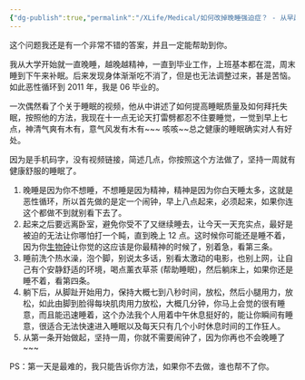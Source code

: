 ```yaml
---
{"dg-publish":true,"permalink":"/XLife/Medical/如何改掉晚睡强迫症？ - 从早起做起/","noteIcon":"","created":"2025-03-06T21:28:25.988+08:00"}
---
```


这个问题我还是有一个非常不错的答案，并且一定能帮助到你。

我从大学开始就一直晚睡，越晚越精神，一直到毕业工作，上班基本都在混，周末睡到下午来补眠。后来发现身体渐渐吃不消了，但是也无法调整过来，甚是苦恼。如此恶性循环到 2011 年，我是 06 毕业的。

一次偶然看了个关于睡眠的视频，他从中讲述了如何提高睡眠质量及如何拜托失眠，按照他的方法，我现在十一点无论天打雷劈都忍不住要睡觉，一觉到早上七点，神清气爽有木有，意气风发有木有~~~ 咳咳~~总之健康的睡眠确实对人有好处。

因为是手机码字，没有视频链接，简述几点，你按照这个方法做了，坚持一周就有健康舒服的睡眠了。

1. 晚睡是因为你不想睡，不想睡是因为精神，精神是因为你白天睡太多，这就是恶性循环，所以首先做的是定一个闹钟，早上八点起来，必须起来，如果你连这个都做不到就别看下去了。
2. 起来之后要远离卧室，避免你受不了又继续睡去，让今天一天充实点，最好是被迫的无法让你哪怕打一个盹，直到晚上 12 点。这时候你可能还是睡不着，因为你[生物钟](https://www.zhihu.com/search?q=%E7%94%9F%E7%89%A9%E9%92%9F&search_source=Entity&hybrid_search_source=Entity&hybrid_search_extra=%7B%22sourceType%22%3A%22answer%22%2C%22sourceId%22%3A15594818%7D)让你觉的这应该是你最精神的时候了，别着急，看第三条。
3. 睡前洗个热水澡，泡个脚，别说太多话，别看太激动的电影，也别上网，让自己有个安静舒适的环境，喝点薰衣草茶 (帮助睡眠)，然后躺床上，如果你还是睡不着，看第四条。
4. 躺下后，从脚趾开始用力，保持大概七到八秒时间，放松，然后小腿用力，放松，如此由脚到脸得每块肌肉用力放松，大概几分钟，你马上会觉的很有睡意，而且能迅速睡着，这个办法我个人用着中午休息挺好的，能让你瞬间有睡意，很适合无法快速进入睡眠以及每天只有几个小时休息时间的工作狂人。
5.  从第一条开始做起，坚持一周，你就不需要闹钟了，因为你再也不会晚睡了\~\~~

PS：第一天是最难的，我只能告诉你方法，如果你不去做，谁也帮不了你。

